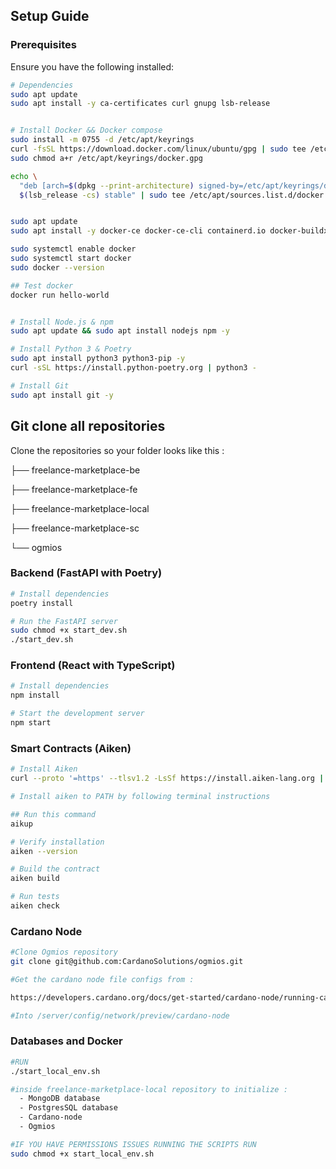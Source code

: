 ## **Setup Guide**

### **Prerequisites**
Ensure you have the following installed:

```sh
# Dependencies 
sudo apt update
sudo apt install -y ca-certificates curl gnupg lsb-release


# Install Docker && Docker compose 
sudo install -m 0755 -d /etc/apt/keyrings
curl -fsSL https://download.docker.com/linux/ubuntu/gpg | sudo tee /etc/apt/keyrings/docker.gpg > /dev/null
sudo chmod a+r /etc/apt/keyrings/docker.gpg

echo \
  "deb [arch=$(dpkg --print-architecture) signed-by=/etc/apt/keyrings/docker.gpg] https://download.docker.com/linux/ubuntu \
  $(lsb_release -cs) stable" | sudo tee /etc/apt/sources.list.d/docker.list > /dev/null


sudo apt update
sudo apt install -y docker-ce docker-ce-cli containerd.io docker-buildx-plugin docker-compose-plugin

sudo systemctl enable docker
sudo systemctl start docker
sudo docker --version

## Test docker
docker run hello-world


# Install Node.js & npm
sudo apt update && sudo apt install nodejs npm -y

# Install Python 3 & Poetry
sudo apt install python3 python3-pip -y
curl -sSL https://install.python-poetry.org | python3 -

# Install Git
sudo apt install git -y
```
## Git clone all repositories
Clone the repositories so your folder looks like this : 

├── freelance-marketplace-be

├── freelance-marketplace-fe

├── freelance-marketplace-local

├── freelance-marketplace-sc

└── ogmios


### **Backend (FastAPI with Poetry)**

```sh
# Install dependencies
poetry install

# Run the FastAPI server
sudo chmod +x start_dev.sh
./start_dev.sh
```

### **Frontend (React with TypeScript)**

```sh
# Install dependencies
npm install

# Start the development server
npm start
```

### **Smart Contracts (Aiken)**

```sh
# Install Aiken
curl --proto '=https' --tlsv1.2 -LsSf https://install.aiken-lang.org | sh

# Install aiken to PATH by following terminal instructions

## Run this command
aikup

# Verify installation
aiken --version

# Build the contract
aiken build

# Run tests
aiken check
```
### **Cardano Node**

```sh
#Clone Ogmios repository
git clone git@github.com:CardanoSolutions/ogmios.git

#Get the cardano node file configs from : 

https://developers.cardano.org/docs/get-started/cardano-node/running-cardano

#Into /server/config/network/preview/cardano-node
```

### **Databases and Docker**
```sh 
#RUN 
./start_local_env.sh

#inside freelance-marketplace-local repository to initialize :
  - MongoDB database
  - PostgresSQL database
  - Cardano-node
  - Ogmios

#IF YOU HAVE PERMISSIONS ISSUES RUNNING THE SCRIPTS RUN 
sudo chmod +x start_local_env.sh
```
